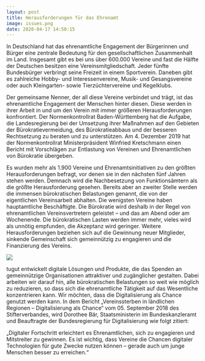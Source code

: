 ```yaml
---
layout: post
title: Herausforderungen für das Ehrenamt
image: issues.png
date: 2020-04-17 14:50:15
---
```


In Deutschland hat das ehrenamtliche Engagement der Bürgerinnen und Bürger eine zentrale Bedeutung für den gesellschaftlichen Zusammenhalt im Land. Insgesamt gibt es bei uns über 600.000 Vereine und fast die Hälfte der Deutschen besitzen eine Vereinsmitgliedschaft. Jeder fünfte Bundesbürger verbringt seine Freizeit in einem Sportverein. Daneben gibt es zahlreiche Hobby- und Interessenvereine, Musik- und Gesangsvereine oder auch Kleingarten- sowie Tierzüchtervereine und Kegelklubs.     

Der gemeinsame Nenner, der all diese Vereine verbindet und trägt, ist das ehrenamtliche Engagement der Menschen hinter diesen. Diese werden in ihrer Arbeit in und um den Verein mit immer größeren Herausforderungen konfrontiert. Der Normenkontrollrat Baden-Württemberg hat die Aufgabe, die Landesregierung bei der Umsetzung ihrer Maßnahmen auf den Gebieten der Bürokratievermeidung, des Bürokratieabbaus und der besseren Rechtsetzung zu beraten und zu unterstützen. Am 4. Dezember 2019 hat der Normenkontrollrat Ministerpräsident Winfried Kretschmann einen Bericht mit Vorschlägen zur Entlastung von Vereinen und Ehrenamtlichen von Bürokratie übergeben.  

Es wurden mehr als 1.900 Vereine und Ehrenamtsinitiativen zu den größten Herausforderungen befragt, vor denen sie in den nächsten fünf Jahren stehen werden. Demnach wird die Nachbesetzung von Funktionsämtern als die größte Herausforderung gesehen. Bereits aber an zweiter Stelle werden die immensen bürokratischen Belastungen genannt, die von der eigentlichen Vereinsarbeit abhalten. Die wenigsten Vereine haben hauptamtliche Beschäftigte. Die Bürokratie wird deshalb in der Regel von ehrenamtlichen Vereinsvertretern geleistet – und das am Abend oder am Wochenende. Die bürokratischen Lasten werden immer mehr, vieles wird als unnötig empfunden, die Akzeptanz wird geringer. Weitere Herausforderungen beziehen sich auf die Gewinnung neuer Mitglieder, sinkende Gemeinschaft sich gemeinnützig zu engagieren und die Finanzierung des Vereins.

<div class="post-image">
    <img src="{{ site.url }}{{ site.baseurl }}/assets/posts/herausforderungen.png"/>
</div>

tugut entwickelt digitale Lösungen und Produkte, die das Spenden an gemeinnützige Organisationen attraktiver und zugänglicher gestalten. Dabei arbeiten wir darauf hin, alle bürokratischen Belastungen so weit wie möglich zu reduzieren, so dass sich die ehrenamtliche Tätigkeit auf das Wesentliche konzentrieren kann. Wir möchten, dass die Digitalisierung als Chance genutzt werden kann. In dem Bericht „Vereinssterben in ländlichen Regionen – Digitalisierung als Chance“ vom 05. September 2018 des Stifterverbandes, wird Dorothee Bär, Staatsministerin im Bundeskanzleramt und Beauftragte der Bundesregierung für Digitalisierung wie folgt zitiert: 

„Digitaler Fortschritt erleichtert es Ehrenamtlichen, sich zu engagieren und Mitstreiter zu gewinnen. Es ist wichtig, dass Vereine die Chancen digitaler Technologien für gute Zwecke nutzen können – gerade auch um junge Menschen besser zu erreichen.“

